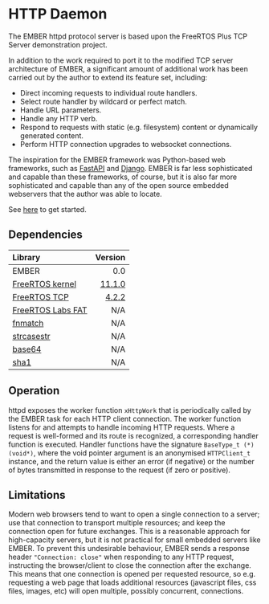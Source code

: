 # HTTP Daemon

The EMBER httpd protocol server is based upon the FreeRTOS Plus TCP Server demonstration project.

In addition to the work required to port it to the modified TCP server architecture of EMBER, a significant amount of additional work has been carried out by the author to extend its feature set, including:

* Direct incoming requests to individual route handlers.
* Select route handler by wildcard or perfect match.
* Handle URL parameters.
* Handle any HTTP verb.
* Respond to requests with static (e.g. filesystem) content or dynamically generated content.
* Perform HTTP connection upgrades to websocket connections.

The inspiration for the EMBER framework was Python-based web frameworks, such as [FastAPI](https://fastapi.tiangolo.com/) and [Django](https://www.djangoproject.com/).  EMBER is far less sophisticated and capable than these frameworks, of course, but it is also far more sophisticated and capable than any of the open source embedded webservers that the author was able to locate.

See [here](./HTTPD_getting_started.md) to get started.

## Dependencies

| Library | Version |
| :-- | --: |
| EMBER | 0.0 |
| [FreeRTOS kernel](https://github.com/FreeRTOS/FreeRTOS-Kernel) | [11.1.0](https://github.com/FreeRTOS/FreeRTOS-Kernel/tree/V11.1.0) |
| [FreeRTOS TCP](https://github.com/FreeRTOS/FreeRTOS-Plus-TCP) | [4.2.2](https://github.com/FreeRTOS/FreeRTOS-Plus-TCP/tree/V4.2.2) |
| [FreeRTOS Labs FAT](https://github.com/FreeRTOS/Lab-Project-FreeRTOS-FAT) | N/A |
| [fnmatch](https://github.com/lattera/freebsd/blob/master/lib/libc/gen/fnmatch.c) | N/A |
| [strcasestr](https://github.com/lattera/freebsd/blob/master/lib/libc/string/strcasestr.c) | N/A |
| [base64](https://github.com/JoeMerten/Stm32-Tools-Evaluation/blob/master/STM32Cube_FW_F4_V1.9.0/Middlewares/Third_Party/PolarSSL/library/base64.c) | N/A |
| [sha1](https://github.com/JoeMerten/Stm32-Tools-Evaluation/blob/master/STM32Cube_FW_F4_V1.9.0/Middlewares/Third_Party/PolarSSL/library/sha1.c) | N/A |

## Operation

httpd exposes the worker function `xHttpWork` that is periodically called by the EMBER task for each HTTP client connection. The worker function listens for and attempts to handle incoming HTTP requests. Where a request is well-formed and its route is recognized, a corresponding handler function is executed. Handler functions have the signature `BaseType_t (*)(void*)`, where the void pointer argument is an anonymised `HTTPClient_t` instance, and the return value is either an error (if negative) or the number of bytes transmitted in response to the request (if zero or positive).

## Limitations

Modern web browsers tend to want to open a single connection to a server; use that connection to transport multiple resources; and keep the connection open for future exchanges. This is a reasonable approach for high-capacity servers, but it is not practical for small embedded servers like EMBER. To prevent this undesirable behaviour, EMBER sends a response header `"Connection: close"` when responding to any HTTP request, instructing the browser/client to close the connection after the exchange. This means that one connection is opened per requested resource, so e.g. requesting a web page that loads additional resources (javascript files, css files, images, etc) will open multiple, possibly concurrent, connections.
